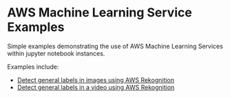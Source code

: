 # AWS Machine Learning Service Examples
Simple examples demonstrating the use of AWS Machine Learning Services within jupyter notebook instances.

Examples include:
* [Detect general labels in images using AWS Rekognition](Images_Detect_Labels_Example.ipynb)
* [Detect general labels in a video using AWS Rekognition](Video_Detect_Labels_Example.ipynb)

